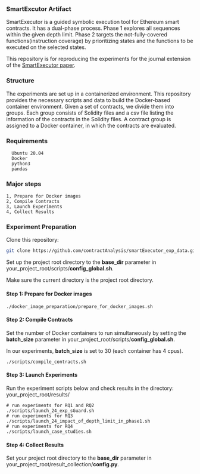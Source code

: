 ### SmartExcutor Artifact
SmartExecutor is a guided symbolic execution tool for Ethereum smart contracts. It has a dual-phase process. Phase 1 explores all sequences within the given depth limit. Phase 2 targets the not-fully-covered functions(instruction coverage) by prioritizing states and the functions to be executed on the selected states. 

This repository is for reproducing the experiments for the journal extension of the [SmartExecutor paper](https://ieeexplore.ieee.org/document/10316942).


### Structure
The experiments are set up in a containerized environment. This repository provides the necessary scripts and data to build the Docker-based container environment. Given a set of contracts, we divide them into groups. Each group consists of Solidity files and a csv file listing the information of the contracts in the Solidity files. A contract group is assigned to a Docker container, in which the contracts are evaluated. 



### Requirements
      Ubuntu 20.04
      Docker
      python3
      pandas

### Major steps
    1, Prepare for Docker images
    2, Compile Contracts 
    3, Launch Experiments
    4, Collect Results

### Experiment Preparation
Clone this repository:
```bash
git clone https://github.com/contractAnalysis/smartExecutor_exp_data.git
```
Set up the project root directory to the **base_dir** parameter in your_project_root/scripts/**config_global.sh**.

Make sure the current directory is the project root directory.   


#### Step 1: Prepare for Docker images
```shell
./docker_image_preparation/prepare_for_docker_images.sh
```
#### Step 2: Compile Contracts 
Set the number of Docker containers to run simultaneously by setting the **batch_size** parameter in your_project_root/scripts/**config_global.sh**.

In our experiments, **batch_size** is set to 30 (each container has 4 cpus).

```shell
./scripts/compile_contracts.sh
```

#### Step 3: Launch Experiments
Run the experiment scripts below and check results in the directory: your_project_root/results/
```shell
# run experiments for RQ1 and RQ2
./scripts/launch_24_exp_sGuard.sh
# run experiments for RQ3
./scripts/launch_24_impact_of_depth_limit_in_phase1.sh
# run experiments for RQ4
./scripts/launch_case_studies.sh

```

#### Step 4: Collect Results
Set your project root directory to the **base_dir** parameter in your_project_root/result_collection/**config.py**.